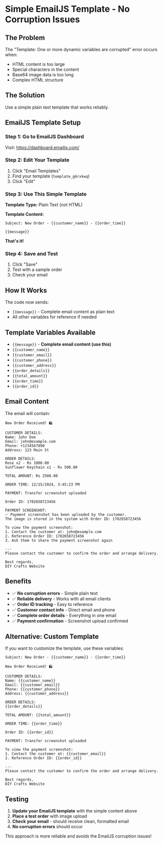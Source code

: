 # Simple EmailJS Template - No Corruption Issues

## The Problem
The "Template: One or more dynamic variables are corrupted" error occurs when:
- HTML content is too large
- Special characters in the content
- Base64 image data is too long
- Complex HTML structure

## The Solution
Use a simple plain text template that works reliably.

## EmailJS Template Setup

### Step 1: Go to EmailJS Dashboard
Visit: https://dashboard.emailjs.com/

### Step 2: Edit Your Template
1. Click "Email Templates"
2. Find your template (`template_g6rxkwq`)
3. Click "Edit"

### Step 3: Use This Simple Template
**Template Type:** Plain Text (not HTML)

**Template Content:**
```
Subject: New Order - {{customer_name}} - {{order_time}}

{{message}}
```

**That's it!**

### Step 4: Save and Test
1. Click "Save"
2. Test with a sample order
3. Check your email

## How It Works

The code now sends:
- `{{message}}` - Complete email content as plain text
- All other variables for reference if needed

## Template Variables Available

- `{{message}}` - **Complete email content (use this)**
- `{{customer_name}}`
- `{{customer_email}}`
- `{{customer_phone}}`
- `{{customer_address}}`
- `{{order_details}}`
- `{{total_amount}}`
- `{{order_time}}`
- `{{order_id}}`

## Email Content

The email will contain:
```
New Order Received! 🛍️

CUSTOMER DETAILS:
Name: John Doe
Email: john@example.com
Phone: +1234567890
Address: 123 Main St

ORDER DETAILS:
Rose x2 - Rs 1000.00
Sunflower Keychain x1 - Rs 500.00

TOTAL AMOUNT: Rs 2500.00

ORDER TIME: 12/15/2024, 3:45:23 PM

PAYMENT: Transfer screenshot uploaded

Order ID: 1702658723456

PAYMENT SCREENSHOT:
✅ Payment screenshot has been uploaded by the customer.
The image is stored in the system with Order ID: 1702658723456

To view the payment screenshot:
1. Contact the customer at: john@example.com
2. Reference Order ID: 1702658723456
3. Ask them to share the payment screenshot again

---
Please contact the customer to confirm the order and arrange delivery.

Best regards,
DIY Crafts Website
```

## Benefits

- ✅ **No corruption errors** - Simple plain text
- ✅ **Reliable delivery** - Works with all email clients
- ✅ **Order ID tracking** - Easy to reference
- ✅ **Customer contact info** - Direct email and phone
- ✅ **Complete order details** - Everything in one email
- ✅ **Payment confirmation** - Screenshot upload confirmed

## Alternative: Custom Template

If you want to customize the template, use these variables:

```
Subject: New Order - {{customer_name}} - {{order_time}}

New Order Received! 🛍️

CUSTOMER DETAILS:
Name: {{customer_name}}
Email: {{customer_email}}
Phone: {{customer_phone}}
Address: {{customer_address}}

ORDER DETAILS:
{{order_details}}

TOTAL AMOUNT: {{total_amount}}

ORDER TIME: {{order_time}}

Order ID: {{order_id}}

PAYMENT: Transfer screenshot uploaded

To view the payment screenshot:
1. Contact the customer at: {{customer_email}}
2. Reference Order ID: {{order_id}}

---
Please contact the customer to confirm the order and arrange delivery.

Best regards,
DIY Crafts Website
```

## Testing

1. **Update your EmailJS template** with the simple content above
2. **Place a test order** with image upload
3. **Check your email** - should receive clean, formatted email
4. **No corruption errors** should occur

This approach is more reliable and avoids the EmailJS corruption issues!
